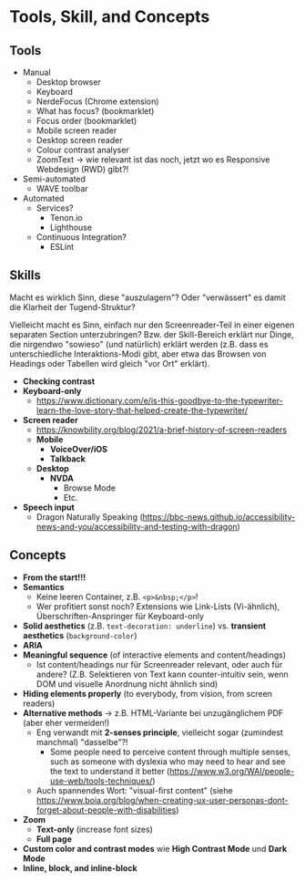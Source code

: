 # Tools, Skill, and Concepts

## Tools

- Manual
  - Desktop browser
  - Keyboard
  - NerdeFocus (Chrome extension)
  - What has focus? (bookmarklet)
  - Focus order (bookmarklet)
  - Mobile screen reader
  - Desktop screen reader
  - Colour contrast analyser
  - ZoomText → wie relevant ist das noch, jetzt wo es Responsive Webdesign (RWD) gibt?!
- Semi-automated
  - WAVE toolbar
- Automated
  - Services?
    - Tenon.io
    - Lighthouse
  - Continuous Integration?
    - ESLint

## Skills

Macht es wirklich Sinn, diese "auszulagern"? Oder "verwässert" es damit die Klarheit der Tugend-Struktur?

Vielleicht macht es Sinn, einfach nur den Screenreader-Teil in einer eigenen separaten Section unterzubringen? Bzw. der Skill-Bereich erklärt nur Dinge, die nirgendwo "sowieso" (und natürlich) erklärt werden (z.B. dass es unterschiedliche Interaktions-Modi gibt, aber etwa das Browsen von Headings oder Tabellen wird gleich "vor Ort" erklärt).

- **Checking contrast**
- **Keyboard-only**
  - https://www.dictionary.com/e/is-this-goodbye-to-the-typewriter-learn-the-love-story-that-helped-create-the-typewriter/
- **Screen reader**
  - https://knowbility.org/blog/2021/a-brief-history-of-screen-readers
  - **Mobile**
    - **VoiceOver/iOS**
    - **Talkback**
  - **Desktop**
    - **NVDA**
      - Browse Mode
      - Etc.
- **Speech input**
  - Dragon Naturally Speaking (https://bbc-news.github.io/accessibility-news-and-you/accessibility-and-testing-with-dragon)

## Concepts

- **From the start!!!**
- **Semantics**
  - Keine leeren Container, z.B. `<p>&nbsp;</p>`!
  - Wer profitiert sonst noch? Extensions wie Link-Lists (Vi-ähnlich), Überschriften-Anspringer für Keyboard-only
- **Solid aesthetics** (z.B. `text-decoration: underline`) vs. **transient aesthetics** (`background-color`)
- **ARIA**
- **Meaningful sequence** (of interactive elements and content/headings)
  - Ist content/headings nur für Screenreader relevant, oder auch für andere? (Z.B. Selektieren von Text kann counter-intuitiv sein, wenn DOM und visuelle Anordnung nicht ähnlich sind)
- **Hiding elements properly** (to everybody, from vision, from screen readers)
- **Alternative methods** → z.B. HTML-Variante bei unzugänglichem PDF (aber eher vermeiden!)
  - Eng verwandt mit **2-senses principle**, vielleicht sogar (zumindest manchmal) "dasselbe"?!
    - Some people need to perceive content through multiple senses, such as someone with dyslexia who may need to hear and see the text to understand it better (https://www.w3.org/WAI/people-use-web/tools-techniques/)
  - Auch spannendes Wort: "visual-first content" (siehe https://www.boia.org/blog/when-creating-ux-user-personas-dont-forget-about-people-with-disabilities)
- **Zoom**
  - **Text-only** (increase font sizes)
  - **Full page**
- **Custom color and contrast modes** wie **High Contrast Mode** und **Dark Mode**
- **Inline, block, and inline-block**
